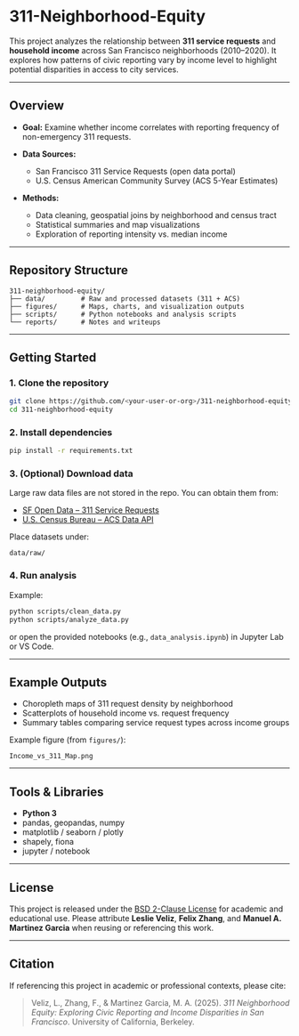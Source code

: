 # 311-Neighborhood-Equity

This project analyzes the relationship between **311 service requests** and **household income** across San Francisco neighborhoods (2010–2020).
It explores how patterns of civic reporting vary by income level to highlight potential disparities in access to city services.

---

## Overview

* **Goal:** Examine whether income correlates with reporting frequency of non-emergency 311 requests.
* **Data Sources:**

  * San Francisco 311 Service Requests (open data portal)
  * U.S. Census American Community Survey (ACS 5-Year Estimates)
* **Methods:**

  * Data cleaning, geospatial joins by neighborhood and census tract
  * Statistical summaries and map visualizations
  * Exploration of reporting intensity vs. median income

---

## Repository Structure

```
311-neighborhood-equity/
├── data/         # Raw and processed datasets (311 + ACS)
├── figures/      # Maps, charts, and visualization outputs
├── scripts/      # Python notebooks and analysis scripts
└── reports/      # Notes and writeups
```

---

## Getting Started

### 1. Clone the repository

```bash
git clone https://github.com/<your-user-or-org>/311-neighborhood-equity.git
cd 311-neighborhood-equity
```

### 2. Install dependencies

```bash
pip install -r requirements.txt
```

### 3. (Optional) Download data

Large raw data files are not stored in the repo.
You can obtain them from:

* [SF Open Data – 311 Service Requests](https://data.sfgov.org/)
* [U.S. Census Bureau – ACS Data API](https://www.census.gov/data/developers/data-sets/acs-5year.html)

Place datasets under:

```
data/raw/
```

### 4. Run analysis

Example:

```bash
python scripts/clean_data.py
python scripts/analyze_data.py
```

or open the provided notebooks (e.g., `data_analysis.ipynb`) in Jupyter Lab or VS Code.

---

## Example Outputs

* Choropleth maps of 311 request density by neighborhood
* Scatterplots of household income vs. request frequency
* Summary tables comparing service request types across income groups

Example figure (from `figures/`):

```
Income_vs_311_Map.png
```

---

## Tools & Libraries

* **Python 3**
* pandas, geopandas, numpy
* matplotlib / seaborn / plotly
* shapely, fiona
* jupyter / notebook

---

## License

This project is released under the [BSD 2-Clause License](./LICENSE)
for academic and educational use.
Please attribute **Leslie Veliz**, **Felix Zhang**, and **Manuel A. Martinez Garcia** when reusing or referencing this work.

---

## Citation

If referencing this project in academic or professional contexts, please cite:

> Veliz, L., Zhang, F., & Martinez Garcia, M. A. (2025). *311 Neighborhood Equity: Exploring Civic Reporting and Income Disparities in San Francisco*.
> University of California, Berkeley.